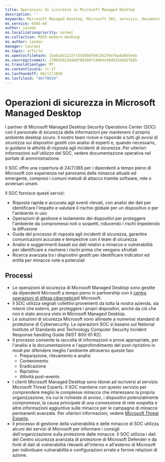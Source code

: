 ```yaml
---
title: Operazioni di sicurezza in Microsoft Managed Desktop
description: ''
keywords: Microsoft Managed Desktop, Microsoft 365, servizio, documentazione
ms.service: m365-md
author: jaimeo
ms.localizationpriority: normal
ms.collection: M365-modern-desktop
ms.author: jaimeo
manager: laurawi
ms.topic: article
ms.openlocfilehash: 15a62da1222fc55d50dfd4c3b2f0e7ba4a0554eb
ms.sourcegitcommit: 1780359234abdf081097c8064438d415da92fb85
ms.translationtype: MT
ms.contentlocale: it-IT
ms.lasthandoff: 08/17/2020
ms.locfileid: "46778619"
---
```

# <a name="security-operations-in-microsoft-managed-desktop"></a>Operazioni di sicurezza in Microsoft Managed Desktop

I partner di Microsoft Managed Desktop Security Operations Center (SOC) con il personale di sicurezza delle informazioni per mantenere il proprio ambiente desktop sicuro. Il nostro team riceve e risponde a tutti gli avvisi di sicurezza sui dispositivi gestiti con analisi di esperti e, quando necessario, si guidano le attività di risposta agli incidenti di sicurezza. Per ulteriori informazioni sull'utilizzo del SOC, vedere documentazione operativa nel portale di amministrazione.

Il SOC offre una copertura di 24/7/365 per i dipendenti a tempo pieno di Microsoft con esperienza nel panorama delle minacce attuale ed emergente, compresi i comuni metodi di attacco tramite software, rete o avversari umani.

Il SOC fornisce questi servizi:
- Risposta rapida e accurata agli eventi rilevati, con analisi dei dati per identificare l'impatto e valutare il rischio globale per un dispositivo o per l'ambiente in uso
- Operazioni di gestione e isolamento dei dispositivi per proteggere l'ambiente da compromessi noti o sospetti, riducendo i rischi impedendo la diffusione
- Guida del processo di risposta agli incidenti di sicurezza, garantire comunicazioni accurate e tempestive con il team di sicurezza
- Analisi e suggerimenti basati sui dati relativi a minacce e vulnerabilità per identificare e risolvere i rischi prima che vengano sfruttati
- Ricerca avanzata tra i dispositivi gestiti per identificare indicatori ed entità per minacce note e potenziali

## <a name="processes"></a>Processi

- Le operazioni di sicurezza di Microsoft Managed Desktop sono gestite da dipendenti Microsoft a tempo pieno in partnership con il [centro operazioni di difesa cibernetico](https://www.microsoft.com/msrc/cdoc)di Microsoft. 
- Il SOC utilizza segnali collettivi provenienti da tutta la nostra azienda, sia interni che esterni, per proteggere i propri dispositivi, anche da ciò che non è stato ancora visto in Microsoft Managed Desktop.
- Le soluzioni di sicurezza Microsoft sono allineate a numerosi standard di protezione di Cybersecurity. Le operazioni SOC si basano sul National Institute of Standards and Technology Computer Security Incident Response handling Guide (NIST 800-61 R2).
- Il processo consente la raccolta di informazioni e prove appropriate, per l'analisi e la documentazione e l'approfondimento del post-ripristino in modi per difendere meglio l'ambiente attraverso queste fasi:
    - Preparazione, rilevamento e analisi
    - Contenimento
    - Eradicazione
    - Ripristino
    - Attività post-evento
- I clienti Microsoft Managed Desktop sono idonei ad iscriversi al servizio Microsoft Threat Experts. Il SOC mantiene con questo servizio per comprendere meglio le complesse minacce che interessano la propria organizzazione, tra cui le richieste di avviso, i dispositivi potenzialmente compromessi, la causa principale di una connessione di rete sospetta e altre informazioni aggiuntive sulle minacce per le campagne di minacce permanenti avanzate. Per ulteriori informazioni, vedere [Microsoft Threat Experts](https://docs.microsoft.com/windows/security/threat-protection/microsoft-defender-atp/microsoft-threat-experts).
- Il processo di gestione della vulnerabilità e delle minacce di SOC utilizza alcuni dei servizi di Microsoft per informare i consigli dell'organizzazione sulla protezione dalle minacce. Il SOC utilizza i dati del Centro sicurezza avanzata di protezione di Microsoft Defender e da fonti di dati di vulnerabilità rilevanti all'interno e all'esterno di Microsoft per individuare vulnerabilità e configurazioni errate e fornire relazioni di azione.

